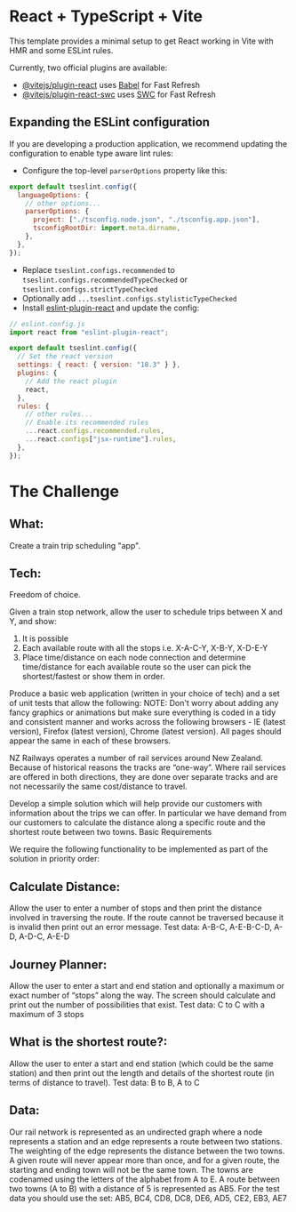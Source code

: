 # React + TypeScript + Vite

This template provides a minimal setup to get React working in Vite with HMR and some ESLint rules.

Currently, two official plugins are available:

- [@vitejs/plugin-react](https://github.com/vitejs/vite-plugin-react/blob/main/packages/plugin-react/README.md) uses [Babel](https://babeljs.io/) for Fast Refresh
- [@vitejs/plugin-react-swc](https://github.com/vitejs/vite-plugin-react-swc) uses [SWC](https://swc.rs/) for Fast Refresh

## Expanding the ESLint configuration

If you are developing a production application, we recommend updating the configuration to enable type aware lint rules:

- Configure the top-level `parserOptions` property like this:

```js
export default tseslint.config({
  languageOptions: {
    // other options...
    parserOptions: {
      project: ["./tsconfig.node.json", "./tsconfig.app.json"],
      tsconfigRootDir: import.meta.dirname,
    },
  },
});
```

- Replace `tseslint.configs.recommended` to `tseslint.configs.recommendedTypeChecked` or `tseslint.configs.strictTypeChecked`
- Optionally add `...tseslint.configs.stylisticTypeChecked`
- Install [eslint-plugin-react](https://github.com/jsx-eslint/eslint-plugin-react) and update the config:

```js
// eslint.config.js
import react from "eslint-plugin-react";

export default tseslint.config({
  // Set the react version
  settings: { react: { version: "18.3" } },
  plugins: {
    // Add the react plugin
    react,
  },
  rules: {
    // other rules...
    // Enable its recommended rules
    ...react.configs.recommended.rules,
    ...react.configs["jsx-runtime"].rules,
  },
});
```

# The Challenge

## What:

Create a train trip scheduling "app".

## Tech:

Freedom of choice.

Given a train stop network, allow the user to schedule trips between X and Y, and show:

1. It is possible
2. Each available route with all the stops i.e. X-A-C-Y, X-B-Y, X-D-E-Y
3. Place time/distance on each node connection and determine time/distance for each available route so the user can pick the shortest/fastest or show them in order.

Produce a basic web application (written in your choice of tech) and a set of unit tests that allow the following:
NOTE: Don't worry about adding any fancy graphics or animations but make sure everything is coded in a tidy and consistent manner and works across the following browsers - IE (latest version), Firefox (latest version), Chrome (latest version). All pages should appear the same in each of these browsers.

NZ Railways operates a number of rail services around New Zealand. Because of historical reasons the tracks are “one-way”. Where rail services are offered in both directions, they are done over separate tracks and are not necessarily the same cost/distance to travel.

Develop a simple solution which will help provide our customers with information about the trips we can offer. In particular we have demand from our customers to calculate the distance along a specific route and the shortest route between two towns. Basic Requirements

We require the following functionality to be implemented as part of the solution in priority order:

## Calculate Distance:

Allow the user to enter a number of stops and then print the distance involved in traversing the route. If the route cannot be traversed because it is invalid then print out an error message.
Test data: A-B-C, A-E-B-C-D, A-D, A-D-C, A-E-D

## Journey Planner:

Allow the user to enter a start and end station and optionally a maximum or exact number of “stops” along the way. The screen should calculate and print out the number of possibilities that exist.
Test data: C to C with a maximum of 3 stops

## What is the shortest route?:

Allow the user to enter a start and end station (which could be the same station) and then print out the length and details of the shortest route (in terms of distance to travel).
Test data: B to B, A to C

## Data:

Our rail network is represented as an undirected graph where a node represents a station and an edge represents a route between two stations. The weighting of the edge represents the distance between the two towns. A given route will never appear more than once, and for a given route, the starting and ending town will not be the same town. The towns are codenamed using the letters of the alphabet from A to E. A route between two towns (A to B) with a distance of 5 is represented as AB5.
For the test data you should use the set:
AB5, BC4, CD8, DC8, DE6, AD5, CE2, EB3, AE7

